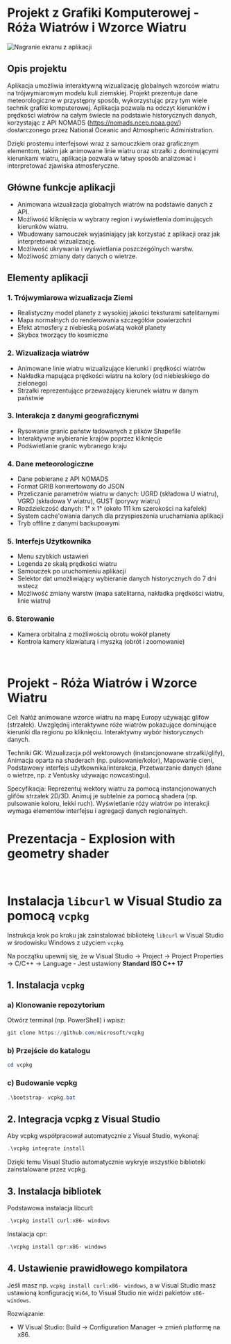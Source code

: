 # Projekt z Grafiki Komputerowej - Róża Wiatrów i Wzorce Wiatru

![Nagranie ekranu z aplikacji](./nagranie_ekranu.gif)

## Opis projektu

Aplikacja umożliwia interaktywną wizualizację globalnych wzorców wiatru na trójwymiarowym modelu kuli ziemskiej. Projekt prezentuje dane meteorologiczne w przystępny sposób, wykorzystując przy tym wiele technik grafiki komputerowej.
Aplikacja pozwala na odczyt kierunków i prędkości wiatrów na całym świecie na podstawie historycznych danych, korzystając z API NOMADS (https://nomads.ncep.noaa.gov/) dostarczonego przez National Oceanic and Atmospheric Administration.

Dzięki prostemu interfejsowi wraz z samouczkiem oraz graficznym elementom, takim jak animowane linie wiatru oraz strzałki z dominującymi kierunkami wiatru, aplikacja pozwala w łatwy sposób analizować i interpretować zjawiska atmosferyczne.

## Główne funkcje aplikacji

- Animowana wizualizacja globalnych wiatrów na podstawie danych z API.
- Możliwość kliknięcia w wybrany region i wyświetlenia dominujących kierunków wiatru.
- Wbudowany samouczek wyjaśniający jak korzystać z aplikacji oraz jak interpretować wizualizację.
- Możliwość ukrywania i wyświetlania poszczególnych warstw.
- Możliwość zmiany daty danych o wietrze.

## Elementy aplikacji

### 1. Trójwymiarowa wizualizacja Ziemi

- Realistyczny model planety z wysokiej jakości teksturami satelitarnymi
- Mapa normalnych do renderowania szczegółów powierzchni
- Efekt atmosfery z niebieską poświatą wokół planety
- Skybox tworzący tło kosmiczne

### 2. Wizualizacja wiatrów

- Animowane linie wiatru wizualizujące kierunki i prędkości wiatrów
- Nakładka mapująca prędkości wiatru na kolory (od niebieskiego do zielonego)
- Strzałki reprezentujące przeważający kierunek wiatru w danym państwie

### 3. Interakcja z danymi geograficznymi

- Rysowanie granic państw ładowanych z plików Shapefile
- Interaktywne wybieranie krajów poprzez kliknięcie
- Podświetlanie granic wybranego kraju

### 4. Dane meteorologiczne

- Dane pobierane z API NOMADS
- Format GRIB konwertowany do JSON
- Przeliczanie parametrów wiatru w danych: UGRD (składowa U wiatru), VGRD (składowa V wiatru), GUST (porywy wiatru)
- Rozdzielczość danych: 1° x 1° (około 111 km szerokości na kafelek)
- System cache'owania danych dla przyspieszenia uruchamiania aplikacji
- Tryb offline z danymi backupowymi

### 5. Interfejs Użytkownika

- Menu szybkich ustawień
- Legenda ze skalą prędkości wiatru
- Samouczek po uruchomieniu aplikacji
- Selektor dat umożliwiający wybieranie danych historycznych do 7 dni wstecz
- Możliwość zmiany warstw (mapa satelitarna, nakładka prędkości wiatru, linie wiatru)

### 6. Sterowanie

- Kamera orbitalna z możliwością obrotu wokół planety
- Kontrola kamery klawiaturą i myszką (obrót i zoomowanie)

<br>

# Projekt - Róża Wiatrów i Wzorce Wiatru

Cel: Nałóż animowane wzorce wiatru na mapę Europy używając glifów (strzałek). Uwzględnij interaktywne róże wiatrów pokazujące dominujące kierunki dla regionu po kliknięciu. Interaktywny wybór historycznych danych.

Techniki GK: Wizualizacja pól wektorowych (instancjonowane strzałki/glify), Animacja oparta na shaderach (np. pulsowanie/kolor), Mapowanie cieni, Podstawowy interfejs użytkownika/interakcja, Przetwarzanie danych (dane o wietrze, np. z Ventusky używając nowcastingu).

Specyfikacja: Reprezentuj wektory wiatru za pomocą instancjonowanych glifów strzałek 2D/3D. Animuj je subtelnie za pomocą shadera (np. pulsowanie koloru, lekki ruch). Wyświetlanie róży wiatrów po interakcji wymaga elementów interfejsu i agregacji danych regionalnych.

# Prezentacja - Explosion with geometry shader

<br>

# Instalacja `libcurl` w Visual Studio za pomocą `vcpkg`

Instrukcja krok po kroku jak zainstalować bibliotekę `libcurl` w Visual Studio w środowisku Windows z użyciem `vcpkg`.

Na początku upewnij się, że w Visual Studio → Project → Project Properties → C/C++ → Language - Jest ustawiony **Standard ISO C++ 17**

## 1️. Instalacja `vcpkg`

### a) Klonowanie repozytorium

Otwórz terminal (np. PowerShell) i wpisz:

```powershell
git clone https://github.com/microsoft/vcpkg
```

### b) Przejście do katalogu

```powershell
cd vcpkg
```

### c) Budowanie vcpkg

```powershell
.\bootstrap- vcpkg.bat
```

## 2. Integracja vcpkg z Visual Studio

Aby vcpkg współpracował automatycznie z Visual Studio, wykonaj:

```powershell
.\vcpkg integrate install
```

Dzięki temu Visual Studio automatycznie wykryje wszystkie biblioteki zainstalowane przez vcpkg.

## 3. Instalacja bibliotek

Podstawowa instalacja libcurl:

```powershell
.\vcpkg install curl:x86- windows
```

Instalacja cpr:

```powershell
.\vcpkg install cpr:x86- windows
```

## 4. Ustawienie prawidłowego kompilatora

Jeśli masz np. `vcpkg install curl:x86- windows`, a w Visual Studio masz ustawioną konfigurację `Wi64`, to Visual Studio nie widzi pakietów `x86- windows`.

Rozwiązanie:

- W Visual Studio:
  Build → Configuration Manager → zmień platformę na x86.
